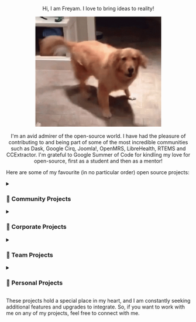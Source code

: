 <p align="center">
    Hi, I am Freyam. I love to bring ideas to reality!
</p>

<p align="center">
    <img src="./doggo.gif" height="300" width="344">
</p>

<p align="center">
I'm an avid admirer of the open-source world. I have had the pleasure of contributing to and being part of some of the most incredible communities such as Dask, Google Cirq, Joomla!, OpenMRS, LibreHealth, RTEMS and CCExtractor. I'm grateful to Google Summer of Code for kindling my love for open-source, first as a student and then as a mentor!
</p>

Here are some of my favourite (in no particular order) open source projects:

<details>
<summary><h3>🐧 Community Projects</h3></summary>

<details>
<summary><a href="https://github.com/dask/dask"><code>dask</code></a></summary>

Dask is a python library providing scalable analytics for big data computations.

I worked on the project "[Visualizing the Performance Characteristics of Computations](https://summerofcode.withgoogle.com/archive/2021/projects/4961535251709952/)" as part of the Google Summer of Code 2021. My project focuses on improving the visualization of the Graphical and the HTML Representations of Dask computations. I worked on making them more illustrative, engaging, and informative.

</details>

<details>
<summary><a href="https://github.com/quantumlib/Cirq"><code>Cirq</code></a></summary>

Cirq is Google's Quantum Framework for Noisy Intermediate Scale Quantum Computers. I worked on revamping the visualizations of Quantum circuits and adding interactive tools to illustrate the differences between circuits.

</details>

<details>
<summary><a href="https://github.com/llvm/llvm-project"><code>llvm-project</code></a></summary>

LLVM Multi-Level Intermediate Representation is a flexible infrastructure for modern optimizing compilers. I worked on designing a tool to visually illustrate the transformations in the Intermediate Representations of data flow in a program.

I also presented at the weekly MLIR meet up regarding my work here. The recording of that meeting can be found on <a href="https://youtu.be/fOz0C-X2ma4">YouTube</a>.

</details>

<details>
<summary><a href="https://github.com/openmrs"><code>openmrs</code></a></summary>

OpenMRS is an EMR storage and retrieval system for treating patients around the globe. As part of the Google Code-in 2018, I worked with a team of students creating outreach and marketing content.

</details>

<details>
<summary><a href="https://github.com/librehealthIO"><code>librehealthIO</code></a></summary>

LibreHealth (librehealthIO) is a foundation of a worldwide ecosystem of open source Health IT innovation. As part of the Google Code-in 2019, I worked with a team of designers spearheading the design front.

</details>

<details>
<summary><a href="https://github.com/OSDG-IIITH/Carbonite"><code>Carbonite</code></a></summary>

Carbonite is a Discord Bot that takes code messages and converts them into beautiful images by using Carbon. I worked on adding theme functionality so users could apply custom themes to their code snippets.

</details>

<details>
<summary><a href="https://github.com/IIIT-ECell/website_2019"><code>website_2019</code></a></summary>

Entrepreneurship Cell, IIIT Hyderabad is a non-profit organization run by students, and has been established with the objective of creating, manifesting and guiding the entrepreneurial spirit in the student community and to encourage them to be successful entrepreneurs. We want to build an ecosystem where networking and knowledge sharing can happen. To this end, we conduct several events, seminars and workshops both for students of and beyond our college for the purpose of cultivating this entrepreneurial spirit.

I worked on the frontend of the website, https://ecell.iiit.ac.in/.

</details>

<details>
<summary><a href="https://github.com/IIIT-ECell/megathon_2019"><code>megathon_2019</code></a></summary>

Started in 2016, Megathon is Hyderabad's largest student-run Hackathon.

Organised by E-Cell IIIT Hyderabad with the intention of promoting the spirit of entrepreneurship and development among the student community in and around the city, it has gotten bigger and more successful over the years; drawing 450 participants in its first year, upwards of 600 in its second, and over 1000 in its latest rendition.

I worked on the frontend of the website, https://megathon.in/.

</details>

</details>

<details>
<summary><h3>🐢 Corporate Projects</h3></summary>

<details>
<summary><a href="https://github.com/Forest-Economy-Alliance/SpecieFi"><code>SpecieFi</code></a></summary>

Imagine you are an illiterate farmer owning 10 acres of forest land in a rural region of India, who has no idea about smartphones or modern technologies. How does one create a multi-layer neural network classifying forest species with the help of data supplied by these farmers?

Welcome, SpecieFi - a first-of-its-kind offline-first application that enables the community-based classification of images through a simple game. It is an accessibility-focused application for users with limited reading and writing capacity. It can be used across multiple users for the classification of images, specially designed for the classification of forest species.

</details>

<details>
<summary><a href="https://github.com/Forest-Economy-Alliance/FormiFi"><code>FormiFi</code></a></summary>

FormiFi is a form filling utility that has been developed to facilitate and monitor the process of claim filing for distribution of CFR as part of the Forest Governance initiative. It provides analytics support, offline mode and will soon be available in multiple languages.

</details>

</details>

<details>
<summary><h3>🦁 Team Projects</h3></summary>

<details>
<summary><a href="https://github.com/varshitakolipaka/Barkley"><code>Barkley</code></a></summary>

Barkley (A Discord Butler) is a project <a href="https://github/varshitakolipaka">Varshita</a> and I worked on to create a Discord bot that takes personal servers on Discord to a whole another level by providing a variety of features such as DM Style Tags, Message Sorter, Server Disguise, Tasklists, and more. We are still adding features when we feel like.

</details>

<details>
<summary><a href="https://github.com/varshitakolipaka/MarkdownButPrettier"><code>MarkdownButPrettier</code></a></summary>

Markdown But Prettier is a project <a href="https://github/varshitakolipaka">Varshita</a> and I worked on to make Markdown more exciting by adding a bunch of features such as HTML Styles, and Graphviz Mind Maps.

</details>

<details>
<summary><a href="https://github.com/x3z3/TETI"><code>TETI</code></a></summary>

TETI (Text Encryption Through Images) is a project <a href="https://github/x3z3">Anshul</a> and I worked on to encrypt text messages using BMP images by using a custom sophisticated steganographical model for the encryption.

Anshul and I used TETI to send the entire Harry Potter Book Series in BMP images to our friends! Everyone was amazed at the simplicity.

</details>

</details>

<details>
<summary><h3>🦒 Personal Projects</h3></summary>

<details>
<summary><a href="https://github.com/freyam/amigos"><code>amigos</code></a></summary>

Amigos is a robust friend management application that suggests friends. Its sole mission is to unite compatible people across the world. Just tell the app a bit about yourself, and then let the magic begin.

Brownie points: Amigos shows you a beautiful colourful graph of your friends network.

</details>

<details>
<summary><a href="https://github.com/freyam/pirates-of-sabarmati"><code>pirates-of-sabarmati</code></a></summary>

Pirates of Sabarmati is a 3D game inspired by the Pirates of the Caribbean series. It is a game where you can explore the world of Sabarmati and fight with other pirates. It's a fun stress-relieving game that you can tune in and out anytime you want.

</details>

<details>
<summary><a href="https://github.com/freyam/gif-your-sorrows-away"><code>gif-your-sorrows-away</code></a></summary>

GYSA (GIF Your Sorrows Away) is a browser extension that displays adorable GIFs of cute animals on your screen at random. It's available on the <a href="https://chrome.google.com/webstore/detail/gif-your-sorrows-away/hepbomdbbmdmbdefdlkiadmapjclnfob">Google Chrome Web Store</a> and the <a href="https://addons.mozilla.org/en-US/firefox/addon/gif-your-sorrows-away/">Firefox Addons Store</a>!

</details>

<details>
<summary><a href="https://github.com/freyam/raiders-of-hamdan"><code>raiders-of-hamdan</code></a></summary>

Raiders of Hamdan is a 2D CLI game that depicts the story of the indestructible kingdom of the Hamdan. In this game, you play as the Ruler of the Electra Kingdom who is trying to bring down the legacy of Hamdan.

</details>

<details>
<summary><a href="https://github.com/freyam/indiana-jones-1978"><code>indiana-jones-1978</code></a></summary>

Indiana Jones 1978 is a 2D game inspired by the original Indiana Jones movie wherein Indiana Jones has to collect all the treasures while avoiding super fast AI-controlled enemies.

</details>

<details>
<summary><a href="https://github.com/freyam/zaika"><code>zaika</code></a></summary>

Zaika is a modern user-centric campus food stalls management system for the youth. It is a web application that allows students to order food from the stalls and allow vendors to manage their stalls!

</details>

<details>
<summary><a href="https://github.com/freyam/algorithms-with-mike-schur"><code>algorithms-with-mike-schur</code></a></summary>

Algorithms with Mike Schur is a three-part mini-series in which I demonstrate real-world applications of certain algorithms and offer viewers a visually engaging experience by leveraging their love of TV shows and disinterest in studies.

I take snippets of popular TV shows such as Brooklyn Nine-Nine and The Office (US) and visualize the usecases of algorithms in a fun way! There's a lot of entertaining material for the viewer to become hooked on, from treasure hunts to capturing criminals who have just escaped jail.

</details>

<details>
<summary><a href="https://github.com/freyam/goodboy"><code>goodboy</code></a></summary>

GoodBoy is a Discord bot that leverages a custom-trained multi-class sentiment analyser RoBERTa to send adorable media by understanding the current context of the conversations.

</details>

<details>
<summary><a href="https://github.com/freyam/fresh"><code>fresh</code></a></summary>

<b>F</b>reyam's <b>r</b>eal-time <b>e</b>=!mc^2 <b>sh</b>ell is a linux shell which supports multiple commands and multiple arguments such as <code>cd</code>, <code>echo</code>, <code>history</code>, <code>ls</code>, <code>pinfo</code>, <code>pwd</code>, <code>repeat</code>, <code>jobs</code>, <code>sig</code>, <code>fg</code>, <code>bg</code>, <code>replay</code>, and signal handling. Basically, just a little behind zsh!

</details>

<details>
<summary><a href="https://github.com/freyam/xv6-riscv"><code>xv6-riscv</code></a></summary>

xv6-riscv is a RISCV simulator for the xv6 operating system. I added several new features such as system tracing, scheduling mechanisms (RR, FCFS, PBS, etc.), and a Procdump.

</details>

<details>
<summary><a href="https://github.com/freyam/goBooks"><code>goBooks</code></a></summary>

goBooks is an intelligent bookshelf which embraces the simplicity of people's love for their books.

</details>

<details>
<summary><a href="https://github.com/freyam/pikachu-objectifier"><code>pikachu-objectifier</code></a></summary>

Pikachu Objectifier is a simple home-trained model for classifying pikachus. 481 Pikachus have been blatantly objectified in this repository. I take no responsibility for my actions.

</details>

</details>

These projects hold a special place in my heart, and I am constantly seeking additional features and upgrades to integrate. So, if you want to work with me on any of my projects, feel free to connect with me.
